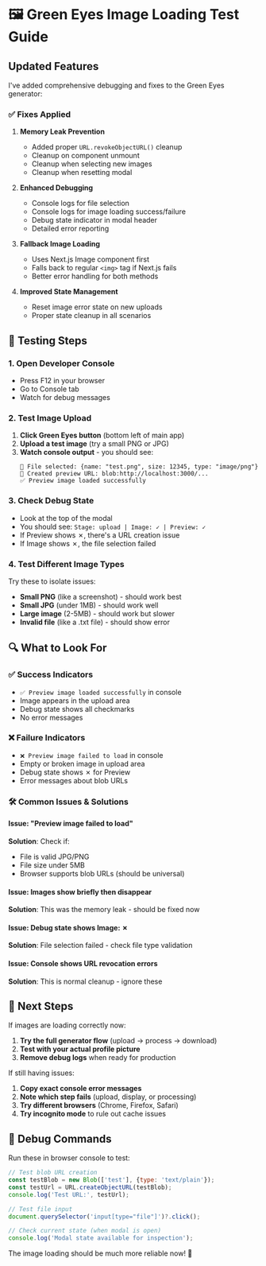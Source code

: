 # 🖼️ Green Eyes Image Loading Test Guide

## Updated Features

I've added comprehensive debugging and fixes to the Green Eyes generator:

### ✅ **Fixes Applied**

1. **Memory Leak Prevention**
   - Added proper `URL.revokeObjectURL()` cleanup
   - Cleanup on component unmount
   - Cleanup when selecting new images
   - Cleanup when resetting modal

2. **Enhanced Debugging**
   - Console logs for file selection
   - Console logs for image loading success/failure
   - Debug state indicator in modal header
   - Detailed error reporting

3. **Fallback Image Loading**
   - Uses Next.js Image component first
   - Falls back to regular `<img>` tag if Next.js fails
   - Better error handling for both methods

4. **Improved State Management**
   - Reset image error state on new uploads
   - Proper state cleanup in all scenarios

## 🧪 **Testing Steps**

### 1. Open Developer Console
- Press F12 in your browser
- Go to Console tab
- Watch for debug messages

### 2. Test Image Upload
1. **Click Green Eyes button** (bottom left of main app)
2. **Upload a test image** (try a small PNG or JPG)
3. **Watch console output** - you should see:
   ```
   📁 File selected: {name: "test.png", size: 12345, type: "image/png"}
   🔗 Created preview URL: blob:http://localhost:3000/...
   ✅ Preview image loaded successfully
   ```

### 3. Check Debug State
- Look at the top of the modal
- You should see: `Stage: upload | Image: ✓ | Preview: ✓`
- If Preview shows ✗, there's a URL creation issue
- If Image shows ✗, the file selection failed

### 4. Test Different Image Types
Try these to isolate issues:
- **Small PNG** (like a screenshot) - should work best
- **Small JPG** (under 1MB) - should work well
- **Large image** (2-5MB) - should work but slower
- **Invalid file** (like a .txt file) - should show error

## 🔍 **What to Look For**

### ✅ **Success Indicators**
- `✅ Preview image loaded successfully` in console
- Image appears in the upload area
- Debug state shows all checkmarks
- No error messages

### ❌ **Failure Indicators**
- `❌ Preview image failed to load` in console
- Empty or broken image in upload area
- Debug state shows ✗ for Preview
- Error messages about blob URLs

### 🛠️ **Common Issues & Solutions**

#### Issue: "Preview image failed to load"
**Solution**: Check if:
- File is valid JPG/PNG
- File size under 5MB
- Browser supports blob URLs (should be universal)

#### Issue: Images show briefly then disappear
**Solution**: This was the memory leak - should be fixed now

#### Issue: Debug state shows Image: ✗
**Solution**: File selection failed - check file type validation

#### Issue: Console shows URL revocation errors
**Solution**: This is normal cleanup - ignore these

## 🚀 **Next Steps**

If images are loading correctly now:
1. **Try the full generator flow** (upload → process → download)
2. **Test with your actual profile picture**
3. **Remove debug logs** when ready for production

If still having issues:
1. **Copy exact console error messages**
2. **Note which step fails** (upload, display, or processing)
3. **Try different browsers** (Chrome, Firefox, Safari)
4. **Try incognito mode** to rule out cache issues

## 🔧 **Debug Commands**

Run these in browser console to test:

```javascript
// Test blob URL creation
const testBlob = new Blob(['test'], {type: 'text/plain'});
const testUrl = URL.createObjectURL(testBlob);
console.log('Test URL:', testUrl);

// Test file input
document.querySelector('input[type="file"]')?.click();

// Check current state (when modal is open)
console.log('Modal state available for inspection');
```

The image loading should be much more reliable now! 🎉